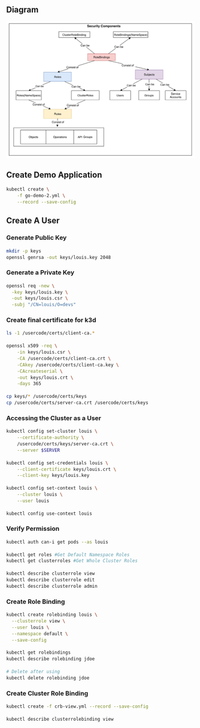 ## Diagram
![image](./rbac-authorization-diagram.png)

## Create Demo Application
```bash
kubectl create \
    -f go-demo-2.yml \
    --record --save-config
```

## Create A User
### Generate Public Key
```bash
mkdir -p keys
openssl genrsa -out keys/louis.key 2048
```

### Generate a Private Key
```bash
openssl req -new \
  -key keys/louis.key \
  -out keys/louis.csr \
  -subj "/CN=louis/O=devs"
```

### Create final certificate for k3d
```bash
ls -1 /usercode/certs/client-ca.*

openssl x509 -req \
    -in keys/louis.csr \
    -CA /usercode/certs/client-ca.crt \
    -CAkey /usercode/certs/client-ca.key \
    -CAcreateserial \
    -out keys/louis.crt \
    -days 365

cp keys/* /usercode/certs/keys
cp /usercode/certs/server-ca.crt /usercode/certs/keys
```

### Accessing the Cluster as a User
```bash
kubectl config set-cluster louis \
    --certificate-authority \
    /usercode/certs/keys/server-ca.crt \
    --server $SERVER

kubectl config set-credentials louis \
    --client-certificate keys/louis.crt \
    --client-key keys/louis.key

kubectl config set-context louis \
    --cluster louis \
    --user louis

kubectl config use-context louis
```

### Verify Permission
```bash
kubectl auth can-i get pods --as louis

kubectl get roles #Get Default Namespace Roles
kubectl get clusterroles #Get Whole Cluster Roles

kubectl describe clusterrole view
kubectl describe clusterrole edit
kubectl describe clusterrole admin
```

### Create Role Binding
```bash
kubectl create rolebinding louis \
  --clusterrole view \
  --user louis \
  --namespace default \
  --save-config

kubectl get rolebindings
kubectl describe rolebinding jdoe

# Delete after using
kubectl delete rolebinding jdoe
```

### Create Cluster Role Binding
```bash
kubectl create -f crb-view.yml --record --save-config

kubectl describe clusterrolebinding view
```
